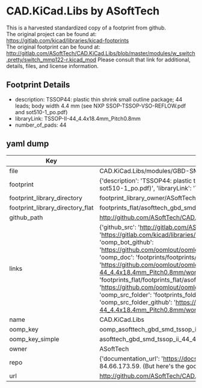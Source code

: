 # CAD.KiCad.Libs by ASoftTech  
This is a harvested standardized copy of a footprint from github.  
The original project can be found at:  
https://gitlab.com/kicad/libraries/kicad-footprints  
The original footprint can be found at:
http://gitlab.com/ASoftTech/CAD.KiCad.Libs/blob/master/modules/w_switch.pretty/switch_mmp122-r.kicad_mod
Please consult that link for additional, details, files, and license information.  
## Footprint Details
* description: TSSOP44: plastic thin shrink small outline package; 44 leads; body width 4.4 mm (see NXP SSOP-TSSOP-VSO-REFLOW.pdf and sot510-1_po.pdf)  
* libraryLink: TSSOP-II-44_4.4x18.4mm_Pitch0.8mm  
* number_of_pads: 44  
## yaml dump  
| Key | Value |  
| --- | --- |  
| file | CAD.KiCad.Libs/modules/GBD-SMD.pretty/TSSOP-II-44_4.4x18.4mm_Pitch0.8mm.kicad_mod |  
| footprint | {'description': 'TSSOP44: plastic thin shrink small outline package; 44 leads; body width 4.4 mm (see NXP SSOP-TSSOP-VSO-REFLOW.pdf and sot510-1_po.pdf)', 'libraryLink': 'TSSOP-II-44_4.4x18.4mm_Pitch0.8mm', 'number_of_pads': 44} |  
| footprint_library_directory | footprint_library_owner/ASoftTech_CAD.KiCad.Libs |  
| footprint_library_directory_flat | footprints_flat/asofttech_gbd_smd_tssop_ii_44_4_4x18_4mm_pitch0_8mm/working |  
| github_path | http://github.com/ASoftTech/CAD.KiCad.Libs/blob/master/modules/GBD-SMD.pretty/TSSOP-II-44_4.4x18.4mm_Pitch0.8mm.kicad_mod |  
| links | {'github_src': 'http://gitlab.com/ASoftTech/CAD.KiCad.Libs/blob/master/modules/w_switch.pretty/switch_mmp122-r.kicad_mod', 'github_src_repo': 'https://gitlab.com/kicad/libraries/kicad-footprints', 'oomp_bot': 'footprints/asofttech_gbd_smd_tssop_ii_44_4_4x18_4mm_pitch0_8mm/working', 'oomp_bot_github': 'https://github.com/oomlout/oomlout_oomp_footprint_bot/tree/main/footprints/asofttech_gbd_smd_tssop_ii_44_4_4x18_4mm_pitch0_8mm/working', 'oomp_doc': 'footprints/footprints/ASoftTech/GBD-SMD/TSSOP-II-44_4.4x18.4mm_Pitch0.8mm/working/', 'oomp_doc_github': 'https://github.com/oomlout/oomlout_oomp_footprint_doc/tree/main/footprints/footprints/ASoftTech/GBD-SMD/TSSOP-II-44_4.4x18.4mm_Pitch0.8mm/working', 'oomp_src_flat': 'footprints_flat/footprints_flat/asofttech_gbd_smd_tssop_ii_44_4_4x18_4mm_pitch0_8mm/working', 'oomp_src_flat_github': 'https://github.com/oomlout/oomlout_oomp_footprint_src/tree/main/footprints_flat/asofttech_gbd_smd_tssop_ii_44_4_4x18_4mm_pitch0_8mm/working', 'oomp_src_folder': 'footprints_folder/footprints_folder/ASoftTech/GBD-SMD/TSSOP-II-44_4.4x18.4mm_Pitch0.8mm/working', 'oomp_src_folder_github': 'https://github.com/oomlout/oomlout_oomp_footprint_src/tree/main/footprints_folder/ASoftTech/GBD-SMD/TSSOP-II-44_4.4x18.4mm_Pitch0.8mm/working'} |  
| name | CAD.KiCad.Libs |  
| oomp_key | oomp_asofttech_gbd_smd_tssop_ii_44_4_4x18_4mm_pitch0_8mm |  
| oomp_key_simple | asofttech_gbd_smd_tssop_ii_44_4_4x18_4mm_pitch0_8mm |  
| owner | ASoftTech |  
| repo | {'documentation_url': 'https://docs.github.com/rest/overview/resources-in-the-rest-api#rate-limiting', 'message': "API rate limit exceeded for 84.66.173.59. (But here's the good news: Authenticated requests get a higher rate limit. Check out the documentation for more details.)"} |  
| url | http://github.com/ASoftTech/CAD.KiCad.Libs |  

